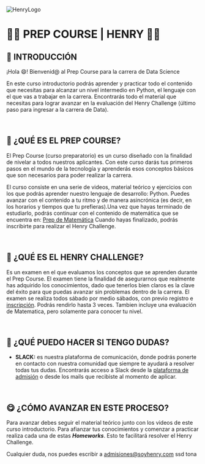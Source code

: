 ![HenryLogo](https://d31uz8lwfmyn8g.cloudfront.net/Assets/logo-henry-white-lg.png)


# **🧑‍💻 PREP COURSE | HENRY 👩‍💻**

## **📌 INTRODUCCIÓN**

¡Hola 😄! Bienvenid@ al Prep Course para la carrera de Data Science

En este curso introductorio podrás aprender y practicar todo el contenido que necesitas para alcanzar un nivel intermedio en Python, el lenguaje con el que vas a trabajar en la carrera. Encontrarás todo el material que necesitas para lograr avanzar en la evaluación del Henry Challenge (último paso para ingresar a la carrera de Data).

</br >

## **🔎 ¿QUÉ ES EL PREP COURSE?**

El Prep Course (curso preparatorio) es un curso diseñado con la finalidad de nivelar a todos nuestros aplicantes. Con este curso darás tus primeros pasos en el mundo de la tecnología y aprenderás esos conceptos básicos que son necesarios para poder realizar la carrera.

El curso consiste en una serie de videos, material teórico y ejercicios con los que podrás aprender nuestro lenguaje de desarrollo: Python. Puedes avanzar con el contenido a tu ritmo y de manera asincrónica (es decir, en los horarios y tiempos que tu prefieras).Una vez que hayas terminado de estudiarlo, podrás continuar con el contenido de matemática que se encuentra en:  [Prep de Matemática](math.prep.soyhenry.com)
 Cuando hayas finalizado, podrás inscribirte para realizar el Henry Challenge.

</br >

## **📖 ¿QUÉ ES EL HENRY CHALLENGE?**

Es un examen en el que evaluamos los conceptos que se aprenden durante el Prep Course. El examen tiene la finalidad de asegurarnos que realmente has adquirido los conocimientos, dado que tenerlos bien claros es la clave del éxito para que puedas avanzar sin problemas dentro de la carrera. El examen se realiza todos sábado por medio sábados, con previo registro e  [inscripción](https://admissions.soyhenry.com/  ). Podrás rendirlo hasta 3 veces. Tambien incluye una evaluación de Matematica, pero solamente para conocer tu nivel.

</br >

## **🤨 ¿QUÉ PUEDO HACER SI TENGO DUDAS?**



-  **SLACK:** es nuestra plataforma de comunicación, donde podrás ponerte en contacto con nuestra comunidad que siempre te ayudará a resolver todas tus dudas. Encontrarás acceso a Slack desde la [plataforma de admisión](https://www.admissions.soyhenry.com/) o desde los mails que recibiste al momento de aplicar.



</br >

## **😋 ¿CÓMO AVANZAR EN ESTE PROCESO?**

Para avanzar debes seguir el material teórico junto con los videos de este curso introductorio. Para afianzar tus conocimientos y comenzar a practicar realiza cada una de estas **_Homeworks_**. Esto te facilitará resolver el Henry Challenge.

Cualquier duda, nos puedes escribir a admisiones@soyhenry.com
ssd tona

</br>
